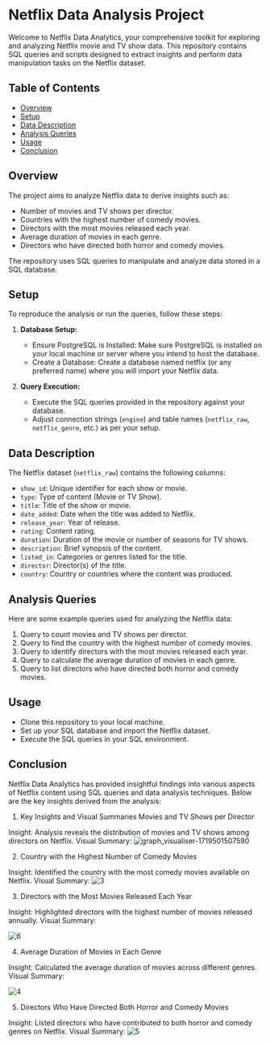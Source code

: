 # Netflix Data Analysis Project

Welcome to Netflix Data Analytics, your comprehensive toolkit for exploring and analyzing Netflix movie and TV show data. This repository contains SQL queries and scripts designed to extract insights and perform data manipulation tasks on the Netflix dataset.

## Table of Contents

- [Overview](#overview)
- [Setup](#setup)
- [Data Description](#data-description)
- [Analysis Queries](#analysis-queries)
- [Usage](#usage)
- [Conclusion](#Conclusion)

## Overview

The project aims to analyze Netflix data to derive insights such as:

- Number of movies and TV shows per director.
- Countries with the highest number of comedy movies.
- Directors with the most movies released each year.
- Average duration of movies in each genre.
- Directors who have directed both horror and comedy movies.

The repository uses SQL queries to manipulate and analyze data stored in a SQL database.

## Setup

To reproduce the analysis or run the queries, follow these steps:

1. **Database Setup:**
   - Ensure PostgreSQL is Installed: Make sure PostgreSQL is installed on your local machine or server where you intend to host the database.
   - Create a Database: Create a database named netflix (or any preferred name) where you will import your Netflix data.

2. **Query Execution:**
   - Execute the SQL queries provided in the repository against your database.
   - Adjust connection strings (`engine`) and table names (`netflix_raw`, `netflix_genre`, etc.) as per your setup.

## Data Description

The Netflix dataset (`netflix_raw`) contains the following columns:

- `show_id`: Unique identifier for each show or movie.
- `type`: Type of content (Movie or TV Show).
- `title`: Title of the show or movie.
- `date_added`: Date when the title was added to Netflix.
- `release_year`: Year of release.
- `rating`: Content rating.
- `duration`: Duration of the movie or number of seasons for TV shows.
- `description`: Brief synopsis of the content.
- `listed_in`: Categories or genres listed for the title.
- `director`: Director(s) of the title.
- `country`: Country or countries where the content was produced.

## Analysis Queries

Here are some example queries used for analyzing the Netflix data:

1. Query to count movies and TV shows per director.
2. Query to find the country with the highest number of comedy movies.
3. Query to identify directors with the most movies released each year.
4. Query to calculate the average duration of movies in each genre.
5. Query to list directors who have directed both horror and comedy movies.

## Usage

- Clone this repository to your local machine.
- Set up your SQL database and import the Netflix dataset.
- Execute the SQL queries in your SQL environment.
  
## Conclusion
Netflix Data Analytics has provided insightful findings into various aspects of Netflix content using SQL queries and data analysis techniques. 
Below are the key insights derived from the analysis:

1. Key Insights and Visual Summaries Movies and TV Shows per Director

Insight: Analysis reveals the distribution of movies and TV shows among directors on Netflix.
Visual Summary: 
![graph_visualiser-1719501507590](https://github.com/piyushsharda2803/Netflix-Data-Analytics/assets/87650893/90a4503e-4fa4-4d80-882d-e5dea031068e)


2. Country with the Highest Number of Comedy Movies

Insight: Identified the country with the most comedy movies available on Netflix.
Visual Summary: 
![3](https://github.com/piyushsharda2803/Netflix-Data-Analytics/assets/87650893/9d3b6666-4ecd-4e59-a20d-d6ce6e7476d2)


3. Directors with the Most Movies Released Each Year

Insight: Highlighted directors with the highest number of movies released annually.
Visual Summary: 

![6](https://github.com/piyushsharda2803/Netflix-Data-Analytics/assets/87650893/5454e9cc-80f0-478b-8647-b79cfc5862d8)


4. Average Duration of Movies in Each Genre

Insight: Calculated the average duration of movies across different genres.
Visual Summary: 

![4](https://github.com/piyushsharda2803/Netflix-Data-Analytics/assets/87650893/78ba5e22-2dcf-4f0c-81cc-55b5889a662f)


5. Directors Who Have Directed Both Horror and Comedy Movies

Insight: Listed directors who have contributed to both horror and comedy genres on Netflix.
Visual Summary:
![5](https://github.com/piyushsharda2803/Netflix-Data-Analytics/assets/87650893/4a9351f7-b685-4f81-ad06-9246a7e580e4)
